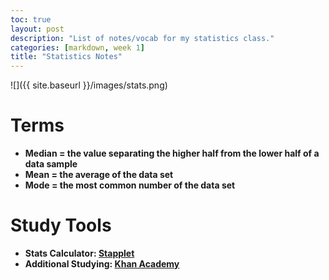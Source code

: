 ```yaml
---
toc: true
layout: post
description: "List of notes/vocab for my statistics class."
categories: [markdown, week 1]
title: "Statistics Notes"
---
```


![]({{ site.baseurl }}/images/stats.png)

# <b>Terms<b>
* Median = the value separating the higher half from the lower half of a data sample
* Mean = the average of the data set 
* Mode = the most common number of the data set

# Study Tools

* Stats Calculator: [Stapplet](https://www.stapplet.com/)
* Additional Studying: [Khan Academy](https://www.khanacademy.org/math/ap-statistics)